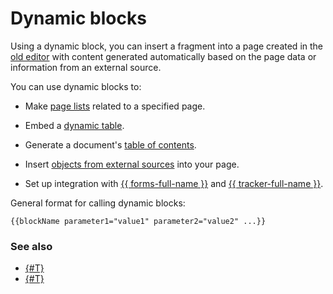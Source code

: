 # Dynamic blocks

Using a dynamic block, you can insert a fragment into a page created in the [old editor](pages-types.md#page) with content generated automatically based on the page data or information from an external source.

You can use dynamic blocks to:

* Make [page lists](actions/page-lists.md) related to a specified page.

* Embed a [dynamic table](actions/grid-reference.md).

* Generate a document's [table of contents](actions/toc.md).

* Insert [objects from external sources](actions/iframe.md) into your page.

* Set up integration with [{{ forms-full-name }}](actions/forms.md) and [{{ tracker-full-name }}](actions/tracker.md).

General format for calling dynamic blocks:

```
{{blockName parameter1="value1" parameter2="value2" ...}}
```

### See also

* [{#T}](static-markup.md)
* [{#T}](formatter.md)